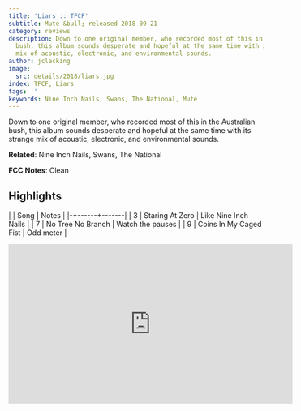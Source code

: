 ```yaml
---
title: 'Liars :: TFCF'
subtitle: Mute &bull; released 2018-09-21
category: reviews
description: Down to one original member, who recorded most of this in the Australian
  bush, this album sounds desperate and hopeful at the same time with its strange
  mix of acoustic, electronic, and environmental sounds.
author: jclacking
image:
  src: details/2018/liars.jpg
index: TFCF, Liars
tags: ''
keywords: Nine Inch Nails, Swans, The National, Mute
---
```

Down to one original member, who recorded most of this in the Australian bush, this album sounds desperate and hopeful at the same time with its strange mix of acoustic, electronic, and environmental sounds.<!--more-->

**Related**: Nine Inch Nails, Swans, The National

**FCC Notes**: Clean

## Highlights

| | Song | Notes |
|-+------+-------|
| 3 | Staring At Zero | Like Nine Inch Nails |
| 7 | No Tree No Branch | Watch the pauses |
| 9 | Coins In My Caged Fist | Odd meter |

<div class="tlo-detail-video"><iframe width="560" height="315" src="https://www.youtube.com/embed/ax8AUnu2vD0" frameborder="0" allow="autoplay; encrypted-media" allowfullscreen></iframe></div>

